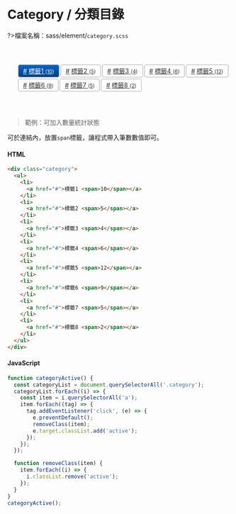 # Category / 分類目錄

?>檔案名稱：sass/element/`category.scss`

<div class="demo">
<div class="category">
    <ul>
        <li><a class="active" href="#">標籤1 <span>10</span></a></li>
        <li><a href="#">標籤2 <span>5</span></a></li>
        <li><a href="#">標籤3 <span>4</span></a></li>
        <li><a href="#">標籤4 <span>6</span></a></li>
        <li><a href="#">標籤5 <span>12</span></a></li>
        <li><a href="#">標籤6 <span>9</span></a></li>
        <li><a href="#">標籤7 <span>5</span></a></li>
        <li><a href="#">標籤8 <span>2</span></a></li>
    </ul>
</div></div>

> 範例：可加入數量統計狀態

可於連結內，放置`span`標籤，讓程式帶入筆數數值即可。

<!-- tabs:start -->

#### **HTML**

```html
<div class="category">
  <ul>
    <li>
      <a href="#">標籤1 <span>10</span></a>
    </li>
    <li>
      <a href="#">標籤2 <span>5</span></a>
    </li>
    <li>
      <a href="#">標籤3 <span>4</span></a>
    </li>
    <li>
      <a href="#">標籤4 <span>6</span></a>
    </li>
    <li>
      <a href="#">標籤5 <span>12</span></a>
    </li>
    <li>
      <a href="#">標籤6 <span>9</span></a>
    </li>
    <li>
      <a href="#">標籤7 <span>5</span></a>
    </li>
    <li>
      <a href="#">標籤8 <span>2</span></a>
    </li>
  </ul>
</div>
```

#### **JavaScript**

```javascript
function categoryActive() {
  const categoryList = document.querySelectorAll('.category');
  categoryList.forEach((i) => {
    const item = i.querySelectorAll('a');
    item.forEach((tag) => {
      tag.addEventListener('click', (e) => {
        e.preventDefault();
        removeClass(item);
        e.target.classList.add('active');
      });
    });
  });

  function removeClass(item) {
    item.forEach((i) => {
      i.classList.remove('active');
    });
  }
}
categoryActive();
```

<!-- tabs:end -->

<link rel="stylesheet" href="https://hywebu00.github.io/HyUI_v4.0/css/style.css" />
<style>
.category {
  text-align: left;
  margin: 4em auto;
}
.category ul {
  display: flex;
  flex-wrap: wrap;
}
.category ul li {
  margin: 0px 3px 3px 0px;
  display: block;
}
.demo .category a {
  border: 1px solid #aaa;
  padding: 0.25em 0.75em;
  display: block;
  color: #333;
  font-size: 0.875rem;
  box-sizing: border-box;
  border: 1px solid #aaa;
   border-radius: 4px;
}
.category a:before {
  content: "#";
  margin-right: 0.25em;
}
.category a:hover, .category a:focus, .category a.active {
  color: #fff;
  box-shadow: none;
  background: linear-gradient(to bottom, #06c, #004080);
}
.category a span {
  font-size: 0.813em;
}
.category a span:before {
  content: "(";
  display: inline-block;
}
.category a span:after {
  content: ")";
  display: inline-block;
}
</style>
<script>
  function categoryActive() {
  const categoryList = document.querySelectorAll('.category');
  categoryList.forEach((i) => {
    const item = i.querySelectorAll('a');
    item.forEach((tag) => {
      tag.addEventListener('click', (e) => {
        e.preventDefault();
        removeClass(item);
        e.target.classList.add('active');
      });
    });
  });
  function removeClass(item) {
    item.forEach((i) => {
      i.classList.remove('active');
    });
  }
}
categoryActive();
</script>
